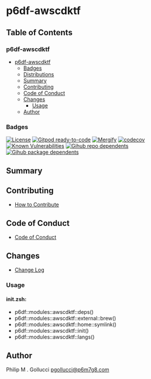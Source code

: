 # p6df-awscdktf

## Table of Contents


### p6df-awscdktf
- [p6df-awscdktf](#p6df-awscdktf)
  - [Badges](#badges)
  - [Distributions](#distributions)
  - [Summary](#summary)
  - [Contributing](#contributing)
  - [Code of Conduct](#code-of-conduct)
  - [Changes](#changes)
    - [Usage](#usage)
  - [Author](#author)

### Badges

[![License](https://img.shields.io/badge/License-Apache%202.0-yellowgreen.svg)](https://opensource.org/licenses/Apache-2.0)
[![Gitpod ready-to-code](https://img.shields.io/badge/Gitpod-ready--to--code-blue?logo=gitpod)](https://gitpod.io/#https://github.com/p6m7g8/p6df-awscdktf)
[![Mergify](https://img.shields.io/endpoint.svg?url=https://gh.mergify.io/badges/p6m7g8/p6df-awscdktf/&style=flat)](https://mergify.io)
[![codecov](https://codecov.io/gh/p6m7g8/p6df-awscdktf/branch/master/graph/badge.svg?token=14Yj1fZbew)](https://codecov.io/gh/p6m7g8/p6df-awscdktf)
[![Known Vulnerabilities](https://snyk.io/test/github/p6m7g8/p6df-awscdktf/badge.svg?targetFile=package.json)](https://snyk.io/test/github/p6m7g8/p6df-awscdktf?targetFile=package.json)
[![Gihub repo dependents](https://badgen.net/github/dependents-repo/p6m7g8/p6df-awscdktf)](https://github.com/p6m7g8/p6df-awscdktf/network/dependents?dependent_type=REPOSITORY)
[![Gihub package dependents](https://badgen.net/github/dependents-pkg/p6m7g8/p6df-awscdktf)](https://github.com/p6m7g8/p6df-awscdktf/network/dependents?dependent_type=PACKAGE)

## Summary

## Contributing

- [How to Contribute](CONTRIBUTING.md)

## Code of Conduct

- [Code of Conduct](CODE_OF_CONDUCT.md)

## Changes

- [Change Log](CHANGELOG.md)

### Usage

#### init.zsh:

- p6df::modules::awscdktf::deps()
- p6df::modules::awscdktf::external::brew()
- p6df::modules::awscdktf::home::symlink()
- p6df::modules::awscdktf::init()
- p6df::modules::awscdktf::langs()


## Author

Philip M . Gollucci <pgollucci@p6m7g8.com>
